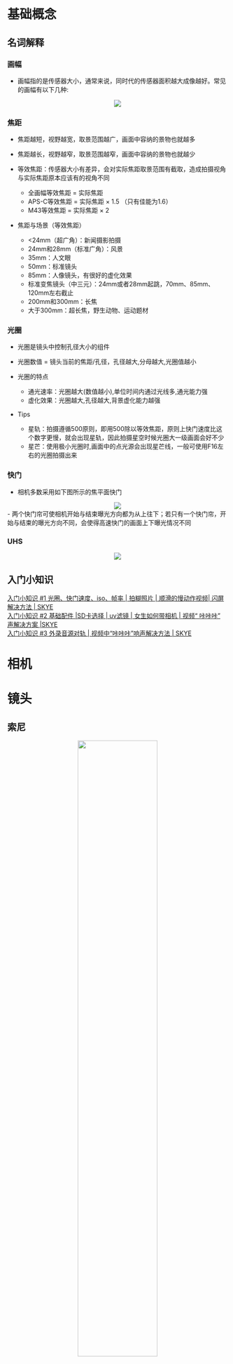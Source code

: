 # 基础概念

## 名词解释
### 画幅
- 画幅指的是传感器大小，通常来说，同时代的传感器面积越大成像越好。常见的画幅有以下几种:
<div align=center>
   <img src="http://mmbiz.qpic.cn/mmbiz_jpg/SlzGSgJicOCz4NgYW5seCOsdE8FIiaybqy516Hl5UegmbsXuXVdBJoKeqeEn8G3xGoBvTQibB7rxKz8R4Sj3icOqcw/640?wx_fmt=jpeg&tp=webp&wxfrom=5&wx_lazy=1&wx_co=1"/>
</div> 

### 焦距
- 焦距越短，视野越宽，取景范围越广，画面中容纳的景物也就越多<br>
- 焦距越长，视野越窄，取景范围越窄，画面中容纳的景物也就越少<br>

- 等效焦距：传感器大小有差异，会对实际焦距取景范围有截取，造成拍摄视角与实际焦距原本应该有的视角不同<br>
   - 全画幅等效焦距 = 实际焦距
   - APS-C等效焦距 = 实际焦距 × 1.5 （只有佳能为1.6）
   - M43等效焦距 = 实际焦距 × 2

- 焦距与场景（等效焦距）
   - <24mm（超广角）：新闻摄影拍摄
   - 24mm和28mm（标准广角）：风景
   - 35mm：人文眼
   - 50mm：标准镜头
   - 85mm：人像镜头，有很好的虚化效果
   - 标准变焦镜头（中三元）：24mm或者28mm起跳，70mm、85mm、120mm左右截止
   - 200mm和300mm：长焦
   - 大于300mm：超长焦，野生动物、运动题材

### 光圈
- 光圈是镜头中控制孔径大小的组件
- 光圈数值 = 镜头当前的焦距/孔径，孔径越大,分母越大,光圈值越小

- 光圈的特点
   - 通光速率：光圈越大(数值越小),单位时间内通过光线多,通光能力强
   - 虚化效果：光圈越大,孔径越大,背景虚化能力越强

- Tips
   - 星轨：拍摄遵循500原则，即用500除以等效焦距，原则上快门速度比这个数字更慢，就会出现星轨，因此拍摄星空时候光圈大一级画面会好不少
   - 星芒：使用极小光圈时,画面中的点光源会出现星芒线，一般可使用F16左右的光圈拍摄出来

### 快门
- 相机多数采用如下图所示的焦平面快门<br>
<div align=center>
   <img src="http://mmbiz.qpic.cn/mmbiz/SlzGSgJicOCzdfDg59BnSVvBPJFibHiamibwTJI4s0qNDlFTdwhpOr1nCIm7DZnV3mklhHich8pnTPkPWiaWQzQzYhnA/0?wx_fmt=gif&tp=webp&wxfrom=5&wx_lazy=1"/>
</div> 
- 两个快门帘可使相机开始与结束曝光方向都为从上往下；若只有一个快门帘，开始与结束的曝光方向不同，会使得高速快门的画面上下曝光情况不同

### UHS
<div align=center>
   <img src="https://pic4.zhimg.com/v2-39f36701aa64619e826b55da97e7bc0f_r.jpg"/>
</div>

## 入门小知识
[入门小知识 #1 光圈、快门速度、iso、帧率 | 拍糊照片 | 顺滑的慢动作视频| 闪屏解决方法 | SKYE](https://www.bilibili.com/video/av17604092)<br>
[入门小知识 #2 基础配件 |SD卡选择 | uv滤镜 | 女生如何带相机 | 视频“ 咔咔咔” 声解决方案 |SKYE](https://www.bilibili.com/video/av17895909)<br>
[入门小知识 #3 外录音源对轨 | 视频中“咔咔咔”响声解决方法 | SKYE](https://www.bilibili.com/video/av21210549)<br>

# 相机

# 镜头
## 索尼
<div align=center>
   <img src="http://www.sybj.com/uploadfiles/hao123feeds/attachs/17/8/07/0933135994.jpg" width="60%" height="60%" />
</div>

## 佳能
<div align=center>
   <img src="http://www.sybj.com/uploadfiles/hao123feeds/attachs/17/8/07/0932472348.jpg" width="60%" height="60%" />
</div>

## 尼康
<div align=center>
   <img src="http://www.sybj.com/uploadfiles/hao123feeds/attachs/17/8/07/0933013712.jpg" width="60%" height="60%" />
</div>

# 配件
## SD卡
[CF、SD、Micro SD 这些卡该怎么选？这篇文章教你如何买到满意的储存卡](https://zhuanlan.zhihu.com/p/29774104)<br>

# Reference
[摄影笔记-自学摄影手册](http://www.sybj.com/may.php?c=deLovely&a=courseTable&t=1)

# Question
- 半画幅配合全画幅的超广角变焦镜头变成一个标准变焦镜头，性能是否靠谱？
- 大变焦镜头性能与定焦、普通范围的变焦镜头的差距？

# Sony a6000 VS Sony a6300 VS Cannon m6
## Sony a6000镜头
[索尼a6000头该怎么选？](https://www.zhihu.com/question/271236992/answer/452075172)
[【指南】Sonya6000、a6300、a6500系列微单镜头选购指南（油管搬运）](https://www.bilibili.com/video/av17520106/)

